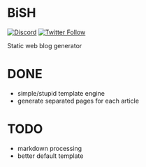 # BiSH

[![Discord](https://img.shields.io/discord/611822838831251466?label=Discord&color=pink)](https://discord.gg/GdzjVvD)
[![Twitter Follow](https://img.shields.io/twitter/follow/Miezhiko.svg?style=social)](https://twitter.com/Miezhiko)

Static web blog generator

# DONE

 - simple/stupid template engine
 - generate separated pages for each article

# TODO
 - markdown processing
 - better default template
